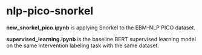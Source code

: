 # nlp-pico-snorkel

**new_snorkel_pico.ipynb** is applying Snorkel to the EBM-NLP PICO dataset.

**supervised_learning.ipynb** is the baseline BERT supervised learning model on the same intervention labeling task with the same dataset.
